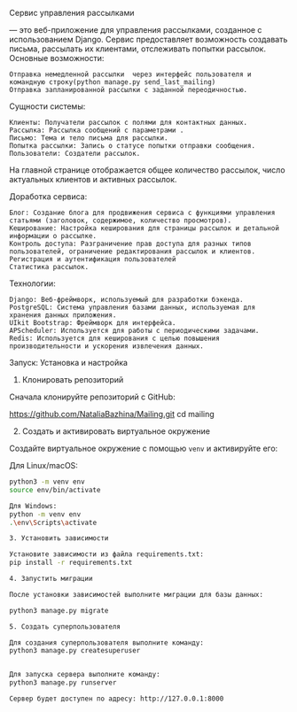 Сервис управления рассылками

 — это веб-приложение для управления рассылками, созданное с использованием Django. 
Сервис предоставляет возможность создавать письма, рассылать их клиентами, отслеживать попытки рассылок.
Основные возможности:

    Отправка немедленной рассылки  через интерфейс пользователя и командную строку(python manage.py send_last_mailing)
    Отправка запланированной рассылки с заданной переодичностью. 

Сущности системы:
    
    Клиенты: Получатели рассылок с полями для контактных данных.
    Рассылка: Рассылка сообщений с параметрами .
    Письмо: Тема и тело письма для рассылки.
    Попытка рассылки: Запись о статусе попытки отправки сообщения.
    Пользователи: Создатели рассылок. 

На главной странице отображается общее количество рассылок, число актуальных клиентов и активных рассылок. 

Доработка сервиса:

    Блог: Создание блога для продвижения сервиса с функциями управления статьями (заголовок, содержимое, количество просмотров).
    Кеширование: Настройка кеширования для страницы рассылок и детальной информации о рассылке.
    Контроль доступа: Разграничение прав доступа для разных типов пользователей, ограничение редактирования рассылок и клиентов.
    Регистрация и аутентификация пользователей
    Статистика рассылок.

Технологии:

    Django: Веб-фреймворк, используемый для разработки бэкенда.
    PostgreSQL: Система управления базами данных, используемая для хранения данных приложения.
    UIkit Bootstrap: Фреймворк для интерфейса.
    APScheduler: Используется для работы с периодическими задачами.
    Redis: Используется для кеширования с целью повышения производительности и ускорения извлечения данных.

Запуск:
Установка и настройка
1. Клонировать репозиторий

Сначала клонируйте репозиторий с GitHub:

https://github.com/NataliaBazhina/Mailing.git
cd mailing

2. Создать и активировать виртуальное окружение

Создайте виртуальное окружение с помощью `venv` и активируйте его:

Для Linux/macOS:

```bash
python3 -m venv env
source env/bin/activate

Для Windows:
python -m venv env
.\env\Scripts\activate

3. Установить зависимости

Установите зависимости из файла requirements.txt:
pip install -r requirements.txt

4. Запустить миграции

После установки зависимостей выполните миграции для базы данных:

python3 manage.py migrate

5. Создать суперпользователя

Для создания суперпользователя выполните команду:
python3 manage.py createsuperuser


Для запуска сервера выполните команду:
python3 manage.py runserver

Сервер будет доступен по адресу: http://127.0.0.1:8000
